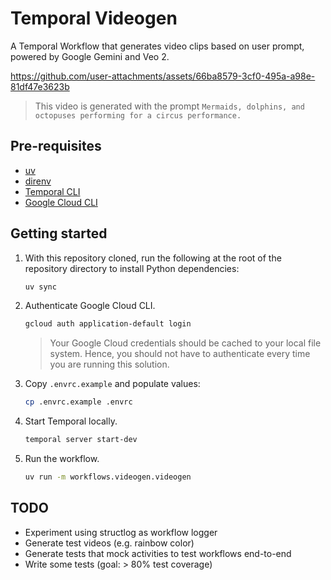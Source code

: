 # Temporal Videogen

A Temporal Workflow that generates video clips based on user prompt, powered by Google Gemini and Veo 2.

https://github.com/user-attachments/assets/66ba8579-3cf0-495a-a98e-81df47e3623b

> This video is generated with the prompt `Mermaids, dolphins, and octopuses performing for a circus performance.`

## Pre-requisites

- [uv](https://docs.astral.sh/uv/getting-started/installation/)
- [direnv](https://direnv.net/docs/installation.html)
- [Temporal CLI](https://docs.temporal.io/cli#install)
- [Google Cloud CLI](https://cloud.google.com/sdk/docs/install-sdk)

## Getting started

1. With this repository cloned, run the following at the root of the repository directory
to install Python dependencies:

    ```bash
    uv sync
    ```

1. Authenticate Google Cloud CLI.

    ```bash
    gcloud auth application-default login
    ```

    > Your Google Cloud credentials should be cached to your local file system.
    > Hence, you should not have to authenticate every time you are running this solution.

1. Copy `.envrc.example` and populate values:

    ```bash
    cp .envrc.example .envrc
    ```

1. Start Temporal locally.

    ```bash
    temporal server start-dev
    ```

1. Run the workflow.

    ```bash
    uv run -m workflows.videogen.videogen
    ```

## TODO

* Experiment using structlog as workflow logger
* Generate test videos (e.g. rainbow color)
* Generate tests that mock activities to test workflows end-to-end
* Write some tests (goal: > 80% test coverage)
